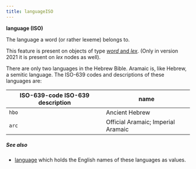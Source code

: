 ```yaml
---
title: languageISO
---
```


**language (ISO)**


The language a word (or rather lexeme) belongs to.

This feature is present on objects of type [*word* and *lex*](otype.md).
(Only in version 2021 it is present on *lex* nodes as well).

There are only two languages in the Hebrew Bible.
Aramaic is, like Hebrew, a semitic language.
The ISO-639 codes and descriptions of these languages are:

ISO-639-code ISO-639 description | name
---|---
`hbo` |    Ancient Hebrew
`arc` |    Official Aramaic; Imperial Aramaic

##### See also

* [language](language.md)
  which holds the English names of these languages as values.
